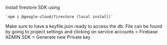 Install firestore SDK using

	`npm i @google-cloud/firestore (local install)`

Make sure to have a keyfile.json ready to access the db. 
File can be found by going to project settings and clicking on service accounts > Firebase ADMIN SDK > Generate new Private key
